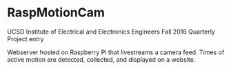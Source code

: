 # RaspMotionCam
UCSD Institute of Electrical and Electronics Engineers Fall 2016 Quarterly Project entry

Webserver hosted on Raspberry Pi that livestreams a camera feed. Times of active motion are detected, collected, and displayed on a  website.
